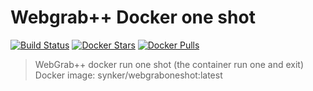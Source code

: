 # Webgrab++ Docker one shot

[![Build Status](https://travis-ci.org/Fazzani/WebGrabDocker.svg?branch=master)](https://travis-ci.org/Fazzani/WebGrabDocker)
[![Docker Stars](https://img.shields.io/docker/stars/_/ubuntu.svg)](https://registry.hub.docker.com/v2/repositories/synker/webgraboneshot/stars/count)
[![Docker Pulls](https://img.shields.io/docker/pulls/mashape/kong.svg)](https://registry.hub.docker.com/u/synker/webgraboneshot)

>WebGrab++ docker run one shot (the container run one and exit)
> Docker image: synker/webgraboneshot:latest